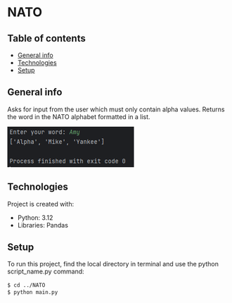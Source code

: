# NATO

## Table of contents
* [General info](#general-info)
* [Technologies](#technologies)
* [Setup](#setup)

## General info
Asks for input from the user which must only contain alpha values. Returns the word in the NATO alphabet formatted in a list.

![NATO](nato.PNG)
	
## Technologies
Project is created with:
* Python: 3.12
* Libraries: Pandas
	
## Setup
To run this project, find the local directory in terminal and use the python script_name.py command:
```
$ cd ../NATO
$ python main.py
```